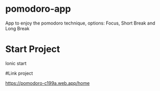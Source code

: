 # pomodoro-app
App to enjoy the pomodoro technique, options:  Focus, Short Break and Long Break


# Start Project

Ionic start


#Link project

https://pomodoro-c199a.web.app/home
